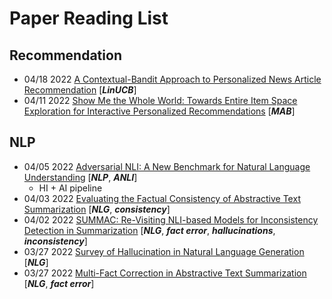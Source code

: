 # Paper Reading List

## Recommendation
* 04/18 2022 [A Contextual-Bandit Approach to Personalized News Article Recommendation](https://www.microsoft.com/en-us/research/uploads/prod/2021/12/wsdm2022-hcb.pdf) [***LinUCB***]
* 04/11 2022 [Show Me the Whole World: Towards Entire Item Space Exploration for Interactive Personalized Recommendations](https://arxiv.org/pdf/1003.0146.pdf) [***MAB***]
## NLP
* 04/05 2022 [Adversarial NLI: A New Benchmark for Natural Language Understanding](https://arxiv.org/pdf/1910.14599.pdf) [***NLP***, ***ANLI***]
    * HI + AI pipeline
* 04/03 2022 [Evaluating the Factual Consistency of Abstractive Text Summarization](https://arxiv.org/pdf/1910.12840.pdf) [***NLG***, ***consistency***]
* 04/02 2022 [SUMMAC: Re-Visiting NLI-based Models for Inconsistency Detection in Summarization](https://arxiv.org/pdf/2111.09525.pdf) [***NLG***, ***fact error***, ***hallucinations***, ***inconsistency***]
* 03/27 2022 [Survey of Hallucination in Natural Language Generation](https://arxiv.org/pdf/2202.03629.pdf) [***NLG***]
* 03/27 2022 [Multi-Fact Correction in Abstractive Text Summarization](https://arxiv.org/pdf/2010.02443.pdf) [***NLG***, ***fact error***]



